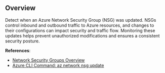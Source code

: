 ## Overview

Detect when an Azure Network Security Group (NSG) was updated. NSGs control inbound and outbound traffic to Azure resources, and changes to their configurations can impact security and traffic flow. Monitoring these updates helps prevent unauthorized modifications and ensures a consistent security posture.

**References**:
- [Network Security Groups Overview](https://learn.microsoft.com/en-us/azure/virtual-network/network-security-groups-overview)
- [Azure CLI Command: az network nsg update](https://learn.microsoft.com/en-us/cli/azure/network/nsg?view=azure-cli-latest#az-network-nsg-update)
